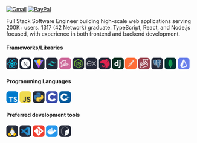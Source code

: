 [![Gmail](https://img.shields.io/badge/Gmail-D14836?style=for-the-badge&logo=gmail&logoColor=white)](mailto:elmehdichoukri02@gmail.com)
[![PayPal](https://img.shields.io/badge/PayPal-00457C?style=for-the-badge&logo=paypal&logoColor=white)](https://paypal.me/me3za)

Full Stack Software Engineer building high-scale web applications serving 200K+ users. 1317 (42 Network) graduate. TypeScript, React, and Node.js focused, with experience in both frontend and backend development.

#### Frameworks/Libraries

<div>
<img src="./assets/react.svg" width=31>
<img src="./assets/nextjs.svg" width=31>
<img src="./assets/vite.svg" width=31>

<img src="./assets/tailwind.svg" width=31>
<img src="./assets/sass.svg" width=31>

<img src="./assets/node.svg" width=31>
<img src="./assets/expressjs.svg" width=31>
<img src="./assets/nestjs.svg" width=31>
<img src="./assets/django.svg" width=31>
<img src="./assets/postman.svg" width=31>
<img src="./assets/jest.svg" width=31>

<img src="./assets/postgre.svg" width=31>
<img src="./assets/mongodb.svg" width=31>
<img src="./assets/prisma.svg" width=31>

</div>

#### Programming Languages

<div>
<img src="./assets/typescript.svg" width=31>
<img src="./assets/javascript.svg" width=31>
<img src="./assets/py.svg" width=31>
<img src="./assets/c.svg" width=31>
<img src="./assets/cpp.svg" width=31>
</div>

#### Preferred development tools

<div>
<img src="./assets/linux.svg" width=31>
<img src="./assets/vscode.svg" width=31>
<img src="./assets/git.svg" width=31>
<img src="./assets/docker.svg" width=31>
<img src="./assets/bash.svg" width=31>
</div>
